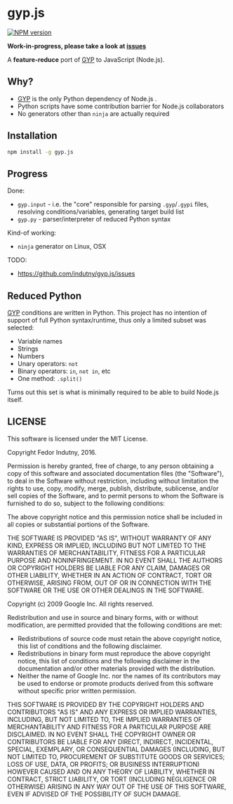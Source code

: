 # gyp.js
[![NPM version](https://badge.fury.io/js/gyp.js.svg)](http://badge.fury.io/js/gyp.js)

**Work-in-progress, please take a look at [issues][2]**

A **feature-reduce** port of [GYP][0] to JavaScript (Node.js).

## Why?

* [GYP][0] is the only Python dependency of Node.js .
* Python scripts have some contribution barrier for Node.js collaborators
* No generators other than `ninja` are actually required

## Installation

```bash
npm install -g gyp.js
```

## Progress

Done:

* `gyp.input` - i.e. the "core" responsible for parsing `.gyp`/`.gypi` files,
  resolving conditions/variables, generating target build list
* `gyp.py` - parser/interpreter of reduced Python syntax

Kind-of working:

* `ninja` generator on Linux, OSX

TODO:

* https://github.com/indutny/gyp.js/issues

## Reduced Python

[GYP][0] conditions are written in Python. This project has no intention of
support of full Python syntax/runtime, thus only a limited subset was selected:

* Variable names
* Strings
* Numbers
* Unary operators: `not`
* Binary operators: `in`, `not in`, etc
* One method: `.split()`

Turns out this set is what is minimally required to be able to build Node.js
itself.

## LICENSE

This software is licensed under the MIT License.

Copyright Fedor Indutny, 2016.

Permission is hereby granted, free of charge, to any person obtaining a
copy of this software and associated documentation files (the
"Software"), to deal in the Software without restriction, including
without limitation the rights to use, copy, modify, merge, publish,
distribute, sublicense, and/or sell copies of the Software, and to permit
persons to whom the Software is furnished to do so, subject to the
following conditions:

The above copyright notice and this permission notice shall be included
in all copies or substantial portions of the Software.

THE SOFTWARE IS PROVIDED "AS IS", WITHOUT WARRANTY OF ANY KIND, EXPRESS
OR IMPLIED, INCLUDING BUT NOT LIMITED TO THE WARRANTIES OF
MERCHANTABILITY, FITNESS FOR A PARTICULAR PURPOSE AND NONINFRINGEMENT. IN
NO EVENT SHALL THE AUTHORS OR COPYRIGHT HOLDERS BE LIABLE FOR ANY CLAIM,
DAMAGES OR OTHER LIABILITY, WHETHER IN AN ACTION OF CONTRACT, TORT OR
OTHERWISE, ARISING FROM, OUT OF OR IN CONNECTION WITH THE SOFTWARE OR THE
USE OR OTHER DEALINGS IN THE SOFTWARE.

Copyright (c) 2009 Google Inc. All rights reserved.

Redistribution and use in source and binary forms, with or without
modification, are permitted provided that the following conditions are
met:

   * Redistributions of source code must retain the above copyright
notice, this list of conditions and the following disclaimer.
   * Redistributions in binary form must reproduce the above
copyright notice, this list of conditions and the following disclaimer
in the documentation and/or other materials provided with the
distribution.
   * Neither the name of Google Inc. nor the names of its
contributors may be used to endorse or promote products derived from
this software without specific prior written permission.

THIS SOFTWARE IS PROVIDED BY THE COPYRIGHT HOLDERS AND CONTRIBUTORS
"AS IS" AND ANY EXPRESS OR IMPLIED WARRANTIES, INCLUDING, BUT NOT
LIMITED TO, THE IMPLIED WARRANTIES OF MERCHANTABILITY AND FITNESS FOR
A PARTICULAR PURPOSE ARE DISCLAIMED. IN NO EVENT SHALL THE COPYRIGHT
OWNER OR CONTRIBUTORS BE LIABLE FOR ANY DIRECT, INDIRECT, INCIDENTAL,
SPECIAL, EXEMPLARY, OR CONSEQUENTIAL DAMAGES (INCLUDING, BUT NOT
LIMITED TO, PROCUREMENT OF SUBSTITUTE GOODS OR SERVICES; LOSS OF USE,
DATA, OR PROFITS; OR BUSINESS INTERRUPTION) HOWEVER CAUSED AND ON ANY
THEORY OF LIABILITY, WHETHER IN CONTRACT, STRICT LIABILITY, OR TORT
(INCLUDING NEGLIGENCE OR OTHERWISE) ARISING IN ANY WAY OUT OF THE USE
OF THIS SOFTWARE, EVEN IF ADVISED OF THE POSSIBILITY OF SUCH DAMAGE.

[0]: https://gyp.gsrc.io/
[1]: https://github.com/svaarala/duktape
[2]: https://github.com/indutny/gyp.js/issues
